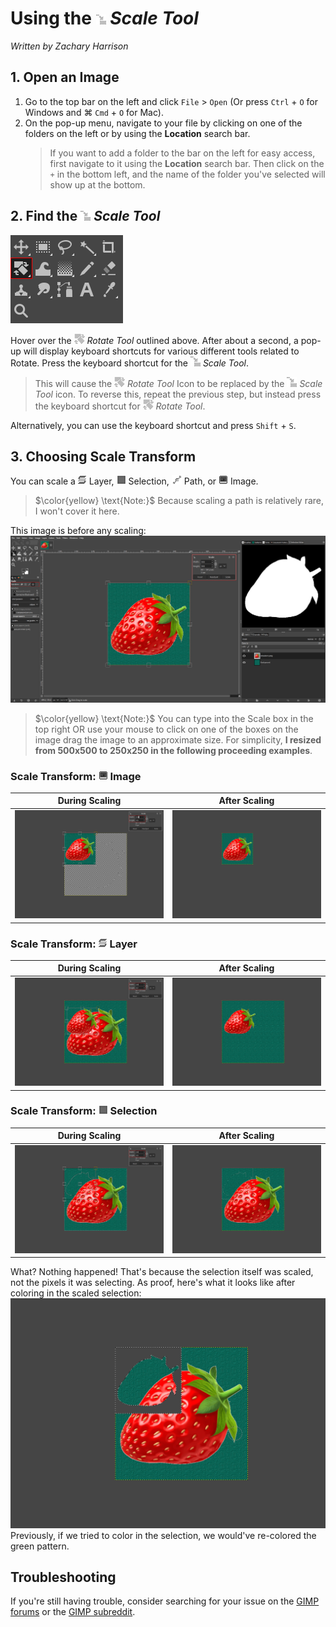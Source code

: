# Using the ![ScaleTool.PNG](../images/ScaleTool.PNG) *Scale Tool*
*Written by Zachary Harrison*


## 1. Open an Image

1. Go to the top bar on the left and click `File` > `Open` (Or press `Ctrl` + `O` for Windows and ⌘ `Cmd` + `O` for Mac). 
2. On the pop-up menu, navigate to your file by clicking on one of the folders on the left or by using the **Location** search bar.
    > If you want to add a folder to the bar on the left for easy access, first navigate to it using the **Location** search bar. Then click on the `+` in the bottom left, and the name of the folder you've selected will show up at the bottom.


## 2. Find the ![ScaleTool.PNG](../images/ScaleTool.PNG) *Scale Tool*

![FindingScaleTool.png](../images/FindingScaleTool.png)

Hover over the ![RotateTool.PNG](../images/RotateTool.PNG) *Rotate Tool* outlined above. After about a second, a pop-up will display keyboard shortcuts for various different tools related to Rotate. Press the keyboard shortcut for the ![ScaleTool.PNG](../images/ScaleTool.PNG) *Scale Tool*.
> This will cause the ![RotateTool.PNG](../images/RotateTool.PNG) *Rotate Tool* Icon to be replaced by the ![ScaleTool.PNG](../images/ScaleTool.PNG) *Scale Tool* icon. To reverse this, repeat the previous step, but instead press the keyboard shortcut for ![RotateTool.PNG](../images/RotateTool.PNG) *Rotate Tool*.

Alternatively, you can use the keyboard shortcut and press `Shift` + `S`.


## 3. Choosing Scale Transform

You can scale a ![TransformLayer.png](../images/TransformLayer.png) Layer, ![TransformSelection.png](../images/TransformSelection.png) Selection, ![TransformPath.png](../images/TransformPath.png) Path, or ![TransformImage.png](../images/TransformImage.png) Image. 
> $\color{yellow} \text{Note:}$ Because scaling a path is relatively rare, I won't cover it here. 

This image is before any scaling:
<br /> ![ScaleToolBeforeScaling.PNG](../images/ScaleToolBeforeScaling.PNG)

> $\color{yellow} \text{Note:}$ You can type into the Scale box in the top right OR use your mouse to click on one of the boxes on the image drag the image to an approximate size. For simplicity, **I resized from 500x500 to 250x250 in the following proceeding examples**.


### Scale Transform: ![TransformImage.png](../images/TransformImage.png) **Image**

| During Scaling | After Scaling |
|:---:|:---:|
| ![ScaleToolDuringScalingImage.PNG](../images/ScaleToolDuringScalingImage.PNG) | ![ScaleToolAfterScalingImage.PNG](../images/ScaleToolAfterScalingImage.PNG) |


### Scale Transform: ![TransformLayer.png](../images/TransformLayer.png) **Layer**

| During Scaling | After Scaling |
|:---:|:---:|
| ![ScaleToolDuringScalingLayer.PNG](../images/ScaleToolDuringScalingLayer.PNG) | ![ScaleToolAfterScalingLayer.PNG](../images/ScaleToolAfterScalingLayer.PNG) |


### Scale Transform: ![TransformSelection.png](../images/TransformSelection.png) **Selection**

| During Scaling | After Scaling |
|:---:|:---:|
| ![ScaleToolDuringScalingSelection.PNG](../images/ScaleToolDuringScalingSelection.PNG) | ![ScaleToolAfterScalingSelection.PNG](../images/ScaleToolAfterScalingSelection.PNG) |

What? Nothing happened! That's because the selection itself was scaled, not the pixels it was selecting. As proof, here's what it looks like after coloring in the scaled selection:
<br /> ![ScaleToolProof.PNG](../images/ScaleToolProof.PNG)
<br /> Previously, if we tried to color in the selection, we would've re-colored the green pattern.


## Troubleshooting

If you're still having trouble, consider searching for your issue on the [GIMP forums](https://www.gimp-forum.net/) or the [GIMP subreddit](https://www.reddit.com/r/GIMP/).